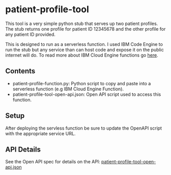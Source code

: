 # patient-profile-tool
This tool is a very simple python stub that serves up two patient profiles. The stub returns one profile for patient ID 12345678 and the other profile for any patient ID provided.

This is designed to run as a serverless function. I used IBM Code Engine to run the stub but any service than can host code and expose it on the public internet will do. To read more about IBM Cloud Engine functions go [here](https://cloud.ibm.com/docs/codeengine?topic=codeengine-fun-work).

## Contents

- patient-profile-function.py: Python script to copy and paste into a serverless function (e.g IBM Cloud Engine Function).
- patient-profile-tool-open-api.json: Open API script used to access this function. 

## Setup
After deploying the servless function be sure to update the OpenAPI script with the appropriate service URL.

## API Details
See the Open API spec for details on the API: [patient-profile-tool-open-api.json](./patient-profile-tool-open-api.json)
